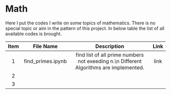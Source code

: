 # Math
Here I put the codes I write on some topics of mathematics.
There is no special topic or aim in the pattern of this project.
In below table the list of all available codes is brought.


| Item | File Name | Description | Link |
|:---------:|:--------:|:---------:|:---------:|
| 1 | find_primes.ipynb | find list of all prime numbers not exeeding n.\n Different Algorithms are implemented. | link |
| 2 |  |  |  |
| 3 |  |  |  |
